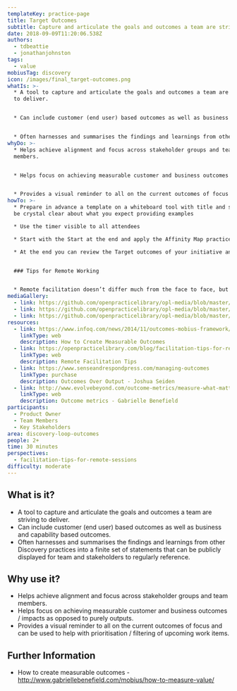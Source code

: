 ```yaml
---
templateKey: practice-page
title: Target Outcomes
subtitle: Capture and articulate the goals and outcomes a team are striving to deliver
date: 2018-09-09T11:20:06.538Z
authors:
  - tdbeattie
  - jonathanjohnston
tags:
  - value
mobiusTag: discovery
icon: /images/final_target-outcomes.png
whatIs: >-
  * A tool to capture and articulate the goals and outcomes a team are striving
  to deliver.


  * Can include customer (end user) based outcomes as well as business and capability based outcomes.


  * Often harnesses and summarises the findings and learnings from other Discovery practices into a finite set of statements that can be publicly displayed for team and stakeholders to regularly reference.
whyDo: >-
  * Helps achieve alignment and focus across stakeholder groups and team
  members.


  * Helps focus on achieving measurable customer and business outcomes / impacts as opposed to purely outputs.


  * Provides a visual reminder to all on the current outcomes of focus and can be used to help with prioritisation / filtering of upcoming work items.
howTo: >-
  * Prepare in advance a template on a whiteboard tool with title and steps and
  be crystal clear about what you expect providing examples

  * Use the timer visible to all attendees

  * Start with the Start at the end and apply the Affinity Map practice to group topics

  * At the end you can review the Target outcomes of your initiative and write a SMART GOAL that can become the starting point of Impact Map or the Open Decision Tree


  ### Tips for Remote Working


  * Remote facilitation doesn’t differ much from the face to face, but you need to be more clear on the preparation of the draft Target outcome prepared before the working session is starting, by your Product Owner
mediaGallery:
  - link: https://github.com/openpracticelibrary/opl-media/blob/master/images/Target%20Outcomes%203.jpg?raw=true
  - link: https://github.com/openpracticelibrary/opl-media/blob/master/images/Target%20Outcomes.png?raw=true
  - link: https://github.com/openpracticelibrary/opl-media/blob/master/images/target%20outcomes%202.JPG?raw=true
resources:
  - link: https://www.infoq.com/news/2014/11/outcomes-mobius-framework/
    linkType: web
    description: How to Create Measurable Outcomes
  - link: https://openpracticelibrary.com/blog/facilitation-tips-for-remote-sessions/
    linkType: web
    description: Remote Facilitation Tips
  - link: https://www.senseandrespondpress.com/managing-outcomes
    linkType: purchase
    description: Outcomes Over Output - Joshua Seiden
  - link: http://www.evolvebeyond.com/outcome-metrics/measure-what-matters/
    linkType: web
    description: Outcome metrics - Gabrielle Benefield
participants:
  - Product Owner
  - Team Members
  - Key Stakeholders
area: discovery-loop-outcomes
people: 2+
time: 30 minutes
perspectives:
  - facilitation-tips-for-remote-sessions
difficulty: moderate
---
```

## What is it?

- A tool to capture and articulate the goals and outcomes a team are striving to deliver.
- Can include customer (end user) based outcomes as well as business and capability based outcomes.
- Often harnesses and summarises the findings and learnings from other Discovery practices into a finite set of statements that can be publicly displayed for team and stakeholders to regularly reference.

## Why use it?

- Helps achieve alignment and focus across stakeholder groups and team members.
- Helps focus on achieving measurable customer and business outcomes / impacts as opposed to purely outputs.
- Provides a visual reminder to all on the current outcomes of focus and can be used to help with prioritisation / filtering of upcoming work items.

## Further Information

- How to create measurable outcomes - http://www.gabriellebenefield.com/mobius/how-to-measure-value/
